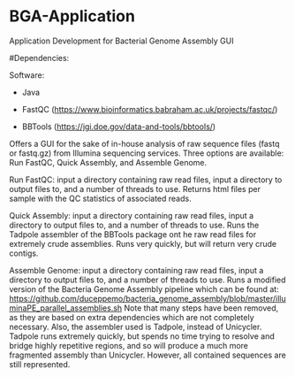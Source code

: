 # BGA-Application
Application Development for Bacterial Genome Assembly GUI

#Dependencies:

Software:
- Java

- FastQC (https://www.bioinformatics.babraham.ac.uk/projects/fastqc/)

- BBTools (https://jgi.doe.gov/data-and-tools/bbtools/)

Offers a GUI for the sake of in-house analysis of raw sequence files (fastq or fastq.gz) from Illumina sequencing services. Three
options are available: Run FastQC, Quick Assembly, and Assemble Genome. 

Run FastQC: input a directory containing raw read files, input a directory to output files to, and a number of threads to use.
Returns html files per sample with the QC statistics of associated reads. 

Quick Assembly: input a directory containing raw read files, input a directory to output files to, and a number of threads to use. 
Runs the Tadpole assembler of the BBTools package ont he raw read files for extremely crude assemblies. Runs very quickly, but 
will return very crude contigs. 

Assemble Genome: input a directory containing raw read files, input a directory to output files to, and a number of threads to use. 
Runs a modified version of the Bacteria Genome Assembly pipeline which can be found at: 
https://github.com/duceppemo/bacteria_genome_assembly/blob/master/illuminaPE_parallel_assemblies.sh
Note that many steps have been removed, as they are based on extra dependencies which are not completely necessary. Also, 
the assembler used is Tadpole, instead of Unicycler. Tadpole runs extremely quickly, but spends no time trying to resolve and
bridge highly repetitive regions, and so will produce a much more fragmented assembly than Unicycler. However, all contained
sequences are still represented. 
